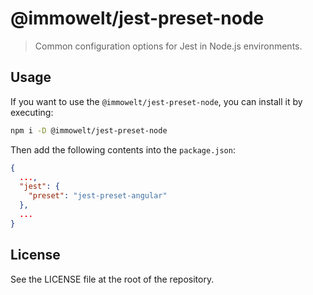 # @immowelt/jest-preset-node
> Common configuration options for Jest in Node.js environments.

## Usage
If you want to use the  `@immowelt/jest-preset-node`, you can install it by executing:
```bash
npm i -D @immowelt/jest-preset-node
```

Then add the following contents into the `package.json`:

```json
{
  ...,
  "jest": {
    "preset": "jest-preset-angular"
  },
  ...
}
```

## License
See the LICENSE file at the root of the repository.
